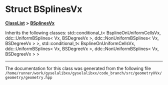 

# Struct BSplinesVx



[**ClassList**](annotated.md) **>** [**BSplinesVx**](structBSplinesVx.md)








Inherits the following classes: std::conditional_t< BsplineOnUniformCellsVx, ddc::UniformBSplines< Vx, BSDegreeVx >, ddc::NonUniformBSplines< Vx, BSDegreeVx > >,  std::conditional_t< BsplineOnUniformCellsVx, ddc::UniformBSplines< Vx, BSDegreeVx >, ddc::NonUniformBSplines< Vx, BSDegreeVx > >































































------------------------------
The documentation for this class was generated from the following file `/home/runner/work/gyselalibxx/gyselalibxx/code_branch/src/geometryXVx/geometry/geometry.hpp`

